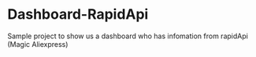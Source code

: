 # Dashboard-RapidApi
Sample project to show us a dashboard who has infomation from rapidApi (Magic Aliexpress)
